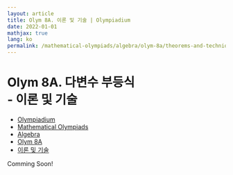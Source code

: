 ```yaml
---
layout: article
title: Olym 8A. 이론 및 기술 | Olympiadium
date: 2022-01-01
mathjax: true
lang: ko
permalink: /mathematical-olympiads/algebra/olym-8a/theorems-and-techniques/
---
```

# Olym 8A. 다변수 부등식 <br> <ssup> - 이론 및 기술</ssup>

<ul class="breadcrumb">
	<li><a href="{{ site.homeurl }}">Olympiadium</a></li> 
	<li><a href="{{ site.homeurl }}mathematical-olympiads/">Mathematical Olympiads</a></li> 
	<li><a href="{{ site.homeurl }}mathematical-olympiads/algebra/">Algebra</a></li> 
	<li><a href="{{ site.homeurl }}mathematical-olympiads/algebra/olym-8a/">Olym 8A</a></li> 
	<li><a href="{{ site.homeurl }}mathematical-olympiads/algebra/olym-8a/theorems-and-techniques/">이론 및 기술</a></li>
</ul>

Comming Soon!
